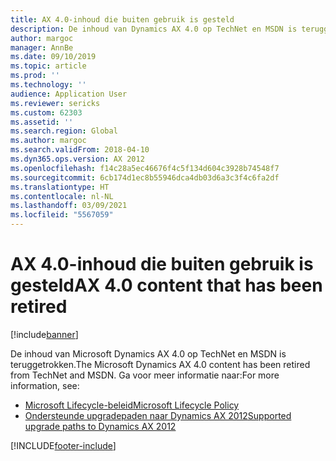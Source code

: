 ```yaml
---
title: AX 4.0-inhoud die buiten gebruik is gesteld
description: De inhoud van Dynamics AX 4.0 op TechNet en MSDN is teruggetrokken.
author: margoc
manager: AnnBe
ms.date: 09/10/2019
ms.topic: article
ms.prod: ''
ms.technology: ''
audience: Application User
ms.reviewer: sericks
ms.custom: 62303
ms.assetid: ''
ms.search.region: Global
ms.author: margoc
ms.search.validFrom: 2018-04-10
ms.dyn365.ops.version: AX 2012
ms.openlocfilehash: f14c28a5ec46676f4c5f134d604c3928b74548f7
ms.sourcegitcommit: 6cb174d1ec8b55946dca4db03d6a3c3f4c6fa2df
ms.translationtype: HT
ms.contentlocale: nl-NL
ms.lasthandoff: 03/09/2021
ms.locfileid: "5567059"
---
```

# <a name="ax-40-content-that-has-been-retired"></a><span data-ttu-id="4ea16-103">AX 4.0-inhoud die buiten gebruik is gesteld</span><span class="sxs-lookup"><span data-stu-id="4ea16-103">AX 4.0 content that has been retired</span></span>

[!include[banner](../includes/banner.md)]

<span data-ttu-id="4ea16-104">De inhoud van Microsoft Dynamics AX 4.0 op TechNet en MSDN is teruggetrokken.</span><span class="sxs-lookup"><span data-stu-id="4ea16-104">The Microsoft Dynamics AX 4.0 content has been retired from TechNet and MSDN.</span></span> <span data-ttu-id="4ea16-105">Ga voor meer informatie naar:</span><span class="sxs-lookup"><span data-stu-id="4ea16-105">For more information, see:</span></span>

- [<span data-ttu-id="4ea16-106">Microsoft Lifecycle-beleid</span><span class="sxs-lookup"><span data-stu-id="4ea16-106">Microsoft Lifecycle Policy</span></span>](https://support.microsoft.com/lifecycle/search?alpha=Microsoft%20Dynamics%20AX%204.0)
- [<span data-ttu-id="4ea16-107">Ondersteunde upgradepaden naar Dynamics AX 2012</span><span class="sxs-lookup"><span data-stu-id="4ea16-107">Supported upgrade paths to Dynamics AX 2012</span></span>](https://technet.microsoft.com/library/dd362093.aspx)


[!INCLUDE[footer-include](../../../includes/footer-banner.md)]